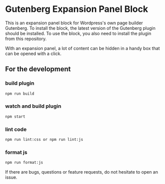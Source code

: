 # Gutenberg Expansion Panel Block

This is an expansion panel block for Wordpress's own page builder Gutenberg. To install the block, the latest version of the Gutenberg plugin should be installed. To use the block, you also need to install the plugin from this repository.

With an expansion panel, a lot of content can be hidden in a handy box that can be opened with a click.

## For the development
### build plugin
```bash
npm run build
```

### watch and build plugin
```bash
npm start
```

### lint code
```bash
npm run lint:css or npm run lint:js
```

### format js
```bash
npm run format:js
```

If there are bugs, questions or feature requests, do not hesitate to open an issue.
